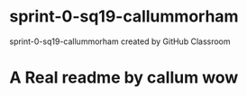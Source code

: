 # sprint-0-sq19-callummorham
sprint-0-sq19-callummorham created by GitHub Classroom
# A Real readme by callum wow

